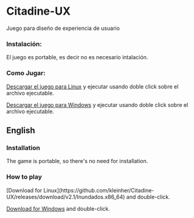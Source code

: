 # Citadine-UX
Juego para diseño de experiencia de usuario

<h3>Instalación: </h3>
  El juego es portable, es decir no es necesario intalación.
<h3>Como Jugar: </h3>

 [Descargar el juego para Linux](https://github.com/kleinher/Citadine-UX/releases/download/v2.1/Inundados.x86_64)
  y ejecutar usando doble click sobre el archivo ejecutable.
  
 [Descargar el juego para Windows](https://github.com/kleinher/Citadine-UX/releases/download/v2.0/Inundados.exe)
  y ejecutar usando doble click sobre el archivo ejecutable.
 
 ## English
 
 <h3>Installation </h3>
  The game is portable, so there's no need for installation.
 
 <h3>How to play </h3>
  [Download for Linux](https://github.com/kleinher/Citadine-UX/releases/download/v2.1/Inundados.x86_64) and double-click.
  
  [Download for Windows](https://github.com/kleinher/Citadine-UX/releases/download/v2.0/Inundados.exe) and double-click.
